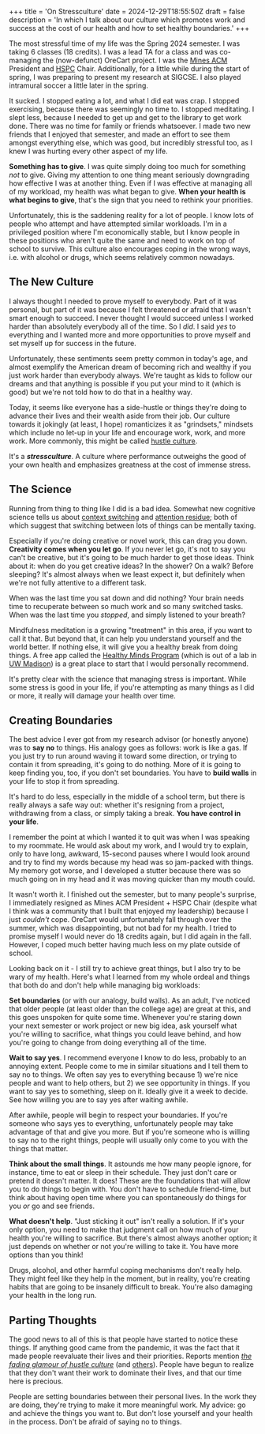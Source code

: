 +++
title = 'On Stressculture'
date = 2024-12-29T18:55:50Z
draft = false
description = 'In which I talk about our culture which promotes work and success at the cost of our health and how to set healthy boundaries.'
+++

The most stressful time of my life was the Spring 2024 semester.
I was taking 6 classes (18 credits). I was a lead TA for a class and was co-managing 
the (now-defunct) OreCart project. I was the [Mines ACM](https://acm.mines.edu) President 
and [HSPC](https://mineshspc.com) Chair. Additionally, for a little while during the start 
of spring, I was preparing to present my research at SIGCSE. I also played intramural soccer a 
little later in the spring.

It sucked. I stopped eating a lot, and what I did eat was crap. I 
stopped exercising, because there was seemingly no time to. I stopped meditating. I slept less, 
because I needed to get up and get to the library to get work done. There was no time for family
or friends whatsoever. I made two new friends that I enjoyed that semester, and made an effort 
to see them amongst everything else, which was good, but incredibly stressful too, as I knew 
I was hurting every other aspect of my life.

**Something has to give**. I was quite simply doing too much for something *not* to give. 
Giving my attention to one thing meant seriously downgrading how effective I was at another thing. 
Even if I was effective at managing all of my workload, my health was what began to give. **When
your health is what begins to give**, that's the sign that you need to rethink your priorities.

Unfortunately, this is the saddening reality for a lot of people. I know lots of people who
attempt and have attempted similar workloads. I'm in a privileged position where I'm economically 
stable, but I know people in these positions who aren't quite the same and need to work on top of school 
to survive. This culture also encourages coping in the wrong ways, i.e. with alcohol or drugs, which
seems relatively common nowadays.

## The New Culture

I always thought I needed to prove myself to everybody. Part of
it was personal, but part of it was because I felt threatened or afraid
that I wasn't smart enough to succeed. I never thought I would succeed 
unless I worked harder than absolutely everybody all of the time. So I *did*.
I said *yes* to everything and I wanted more and more opportunities to prove
myself and set myself up for success in the future.

Unfortunately, these sentiments seem pretty common in today's age, and 
almost exemplify the American dream of becoming rich and wealthy if you
just work harder than everybody always. We're taught as kids to follow
our dreams and that anything is possible if you put your mind to it (which is good)
but we're not told how to do that in a healthy way.

Today, it seems like everyone has a side-hustle or things they're doing to
advance their lives and their wealth aside from their job. Our culture towards it 
jokingly (at least, I hope) romanticizes it as "grindsets," mindsets which include
no let-up in your life and encourage work, work, and more work. More commonly,
this might be called [hustle culture](https://www.forbes.com/councils/forbesbusinesscouncil/2023/02/16/the-pros-and-cons-of-hustle-culture-how-to-work-hard-without-burning-out/).

It's a _**stressculture**_. A culture where performance outweighs the good of
your own health and emphasizes greatness at the cost of immense stress.

## The Science

Running from thing to thing like I did is a bad idea. Somewhat new cognitive
science tells us about [context switching](https://asana.com/resources/context-switching) and [attention residue](https://www.uwb.edu/business/faculty/sophie-leroy/attention-residue#:~:text=“Attention%20residue%20easily%20occurs%20when,rush%20to%20get%20it%20done.);
both of which suggest that switching between lots of things can be mentally taxing.

Especially if you're doing creative or novel work, this can drag you down.
**Creativity comes when you let go**. If you never let go, it's not to say
you can't be creative, but it's going to be much harder to get those ideas.
Think about it: when do you get creative ideas? In the shower? On a walk? 
Before sleeping? It's almost always when we least expect it, but definitely
when we're not fully attentive to a different task.

When was the last time you sat down and did nothing? Your brain needs time to recuperate
between so much work and so many switched tasks. When was the last time you *stopped*,
and simply listened to your breath?

Mindfulness meditation is a growing "treatment" in this area, if you want to call it that.
But beyond that, it can help you understand yourself and the world better. If nothing else,
it will give you a healthy break from doing things. A free app called the [Healthy Minds Program](https://www.portal.hminnovations.org/launch) (which is out of a lab in [UW Madison](https://centerhealthyminds.org)) is a great place to start that I would personally recommend.

It's pretty clear with the science that managing stress is important. While some stress
is good in your life, if you're attempting as many things as I did or more, it really will
damage your health over time.

## Creating Boundaries

The best advice I ever got from my research advisor (or honestly anyone)
was to **say no** to things. His analogy goes as follows: work is like a gas. 
If you just try to run around waving it toward some direction, or trying
to contain it from spreading, it's going to do nothing. More of
it is going to keep finding you, too, if you don't set boundaries.
You have to **build walls** in your life to stop it from spreading.

It's hard to do less, especially in the middle of a school term, but there is really
always a safe way out: whether it's resigning from a project, withdrawing from a class,
or simply taking a break. **You have control in your life**.

I remember the point at which I wanted it to quit was when I was speaking to my roommate.
He would ask about my work, and I would try to explain, only to have
long, awkward, 15-second pauses where I would look around and try to find my words because
my head was so jam-packed with things. My memory got worse, and I developed a stutter because 
there was so much going on in my head and it was moving quicker than my mouth could.

It wasn't worth it. I finished out the semester, but to many people's surprise, I
immediately resigned as Mines ACM President + HSPC Chair (despite what I think was
a community that I built that enjoyed my leadership) because I just *couldn't* cope.
OreCart would unfortunately fall through over the summer, which was disappointing,
but not bad for my health. I tried to promise myself I would never do 18 credits again,
but I did again in the fall. However, I coped much better having much less on my plate
outside of school.

Looking back on it - I still try to achieve great things, but I also try to be wary of my health. 
Here's what I learned from my whole ordeal and things that both do and don't help while
managing big workloads:

**Set boundaries** (or with our analogy, build walls).
As an adult, I've noticed that older people (at least older than the college age) are great at this, and 
this goes unspoken for quite some time. Whenever you're staring down your next semester or work
project or new big idea, ask yourself what you're willing to sacrifice, what things you could
leave behind, and how you're going to change from doing everything all of the time.

**Wait to say yes**. I recommend everyone I know to do less, probably to an annoying extent. People come to me in similar situations and I tell them to say no to things. We often say yes to everything
because 1) we're nice people and want to help others, but 2) we see opportunity in things. If you 
want to say yes to something, sleep on it. Ideally give it a week to decide. See how willing you are
to say yes after waiting awhile.

After awhile, people will begin to respect your boundaries. If you're someone who says yes to
everything, unfortunately people may take advantage of that and give you more. But if you're someone
who is willing to say no to the right things, people will usually only come to you with the things that
matter.

**Think about the small things**. It astounds me how many people ignore, for instance, time to eat or 
sleep in their schedule. They just don't care or pretend it doesn't matter. It does! These are the 
foundations that will allow you to do things to begin with. You don't have to schedule friend-time, but 
think about having open time where you can spontaneously do things for you *or* go and see friends.

**What doesn't help**. "Just sticking it out" isn't really a solution. If it's your only option, you 
need to make that judgment call on how much of your health you're willing to sacrifice. But there's 
almost always another option; it just depends on whether or not you're willing to take it. You
have more options than you think!

Drugs, alcohol, and other harmful coping mechanisms don't really help. They might feel like they
help in the moment, but in reality, you're creating habits that are going to be insanely difficult
to break. You're also damaging your health in the long run.

## Parting Thoughts

The good news to all of this is that people have started to notice these things. If anything
good came from the pandemic, it was the fact that it made people reevaluate their lives and
their priorities. Reports mention *[the fading glamour of hustle culture](https://www.bbc.com/worklife/article/20230417-hustle-culture-is-this-the-end-of-rise-and-grind)* (and [others](https://www.forbes.com/sites/traversmark/2023/11/14/a-psychologist-explains-why-the-anti-grindset-movement-could-save-us-all/)). People have begun to realize
that they don't want their work to dominate their lives, and that our time here is precious.

People are setting boundaries between their personal lives. In the work they are doing, they're
trying to make it more meaningful work. My advice: go and achieve the things you want to. But don't 
lose yourself and your health in the process. Don't be afraid of saying no to things.

